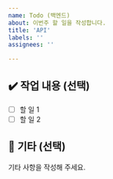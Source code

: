 ```yaml
---
name: Todo (백엔드)
about: 이번주 할 일을 작성합니다.
title: 'API'
labels: ''
assignees: ''

---
```


## ✔️ 작업 내용 (선택)

- [ ] 할 일 1
- [ ] 할 일 2

## 💬 기타 (선택)

기타 사항을 작성해 주세요.
